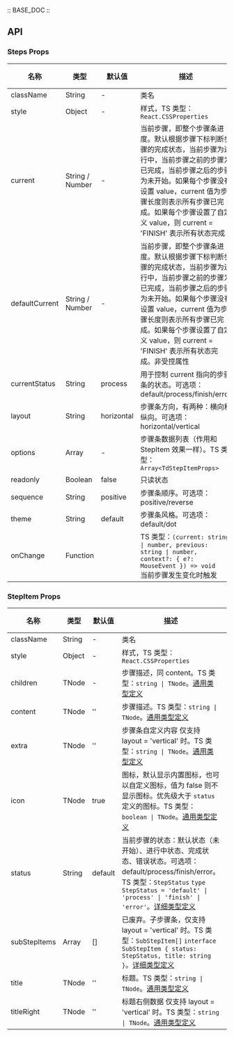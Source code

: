 :: BASE_DOC ::

## API

### Steps Props

名称 | 类型 | 默认值 | 描述 | 必传
-- | -- | -- | -- | --
className | String | - | 类名 | N
style | Object | - | 样式，TS 类型：`React.CSSProperties` | N
current | String / Number | - | 当前步骤，即整个步骤条进度。默认根据步骤下标判断步骤的完成状态，当前步骤为进行中，当前步骤之前的步骤为已完成，当前步骤之后的步骤为未开始。如果每个步骤没有设置 value，current 值为步骤长度则表示所有步骤已完成。如果每个步骤设置了自定义 value，则 current = 'FINISH' 表示所有状态完成 | N
defaultCurrent | String / Number | - | 当前步骤，即整个步骤条进度。默认根据步骤下标判断步骤的完成状态，当前步骤为进行中，当前步骤之前的步骤为已完成，当前步骤之后的步骤为未开始。如果每个步骤没有设置 value，current 值为步骤长度则表示所有步骤已完成。如果每个步骤设置了自定义 value，则 current = 'FINISH' 表示所有状态完成。非受控属性 | N
currentStatus | String | process | 用于控制 current 指向的步骤条的状态。可选项：default/process/finish/error | N
layout | String | horizontal | 步骤条方向，有两种：横向和纵向。可选项：horizontal/vertical | N
options | Array | - | 步骤条数据列表（作用和 StepItem 效果一样）。TS 类型：`Array<TdStepItemProps>` | N
readonly | Boolean | false | 只读状态 | N
sequence | String | positive | 步骤条顺序。可选项：positive/reverse | N
theme | String | default | 步骤条风格。可选项：default/dot | N
onChange | Function |  | TS 类型：`(current: string \| number, previous: string \| number, context?: { e?: MouseEvent }) => void`<br/>当前步骤发生变化时触发 | N


### StepItem Props

名称 | 类型 | 默认值 | 描述 | 必传
-- | -- | -- | -- | --
className | String | - | 类名 | N
style | Object | - | 样式，TS 类型：`React.CSSProperties` | N
children | TNode | - | 步骤描述，同 content。TS 类型：`string \| TNode`。[通用类型定义](https://github.com/Tencent/tdesign-mobile-react/blob/develop/src/common.ts) | N
content | TNode | '' | 步骤描述。TS 类型：`string \| TNode`。[通用类型定义](https://github.com/Tencent/tdesign-mobile-react/blob/develop/src/common.ts) | N
extra | TNode | '' | 步骤条自定义内容 仅支持 layout = 'vertical' 时。TS 类型：`string \| TNode`。[通用类型定义](https://github.com/Tencent/tdesign-mobile-react/blob/develop/src/common.ts) | N
icon | TNode | true | 图标，默认显示内置图标，也可以自定义图标，值为 false 则不显示图标。优先级大于 `status` 定义的图标。TS 类型：`boolean \| TNode`。[通用类型定义](https://github.com/Tencent/tdesign-mobile-react/blob/develop/src/common.ts) | N
status | String | default | 当前步骤的状态：默认状态（未开始）、进行中状态、完成状态、错误状态。可选项：default/process/finish/error。TS 类型：`StepStatus` `type StepStatus = 'default' \| 'process' \| 'finish' \| 'error'`。[详细类型定义](https://github.com/Tencent/tdesign-mobile-react/tree/develop/src/steps/type.ts) | N
subStepItems | Array | [] | 已废弃。子步骤条，仅支持 layout  = 'vertical' 时。TS 类型：`SubStepItem[]` `interface SubStepItem { status: StepStatus, title: string }`。[详细类型定义](https://github.com/Tencent/tdesign-mobile-react/tree/develop/src/steps/type.ts) | N
title | TNode | '' | 标题。TS 类型：`string \| TNode`。[通用类型定义](https://github.com/Tencent/tdesign-mobile-react/blob/develop/src/common.ts) | N
titleRight | TNode | '' | 标题右侧数据 仅支持 layout = 'vertical' 时。TS 类型：`string \| TNode`。[通用类型定义](https://github.com/Tencent/tdesign-mobile-react/blob/develop/src/common.ts) | N
